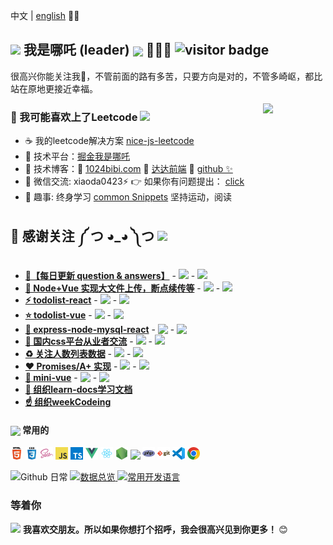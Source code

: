 中文 | [english](./en.md) :man_technologist: 

## <img src="https://camo.githubusercontent.com/8653492b3ab0c46cc580ad293f0555880ecf8ac82f0a761f17af1335e85e4de6/68747470733a2f2f71706c7573706963747572652e6f73732d636e2d6265696a696e672e616c6979756e63732e636f6d2f364c6a6a51412f48692e676966" height="20"> 我是哪吒 (leader) <img align='center' src='https://github.com/mayankchaudhary26/Cool-Readme-ideas/blob/master/data/octocat/daftpunktocat-guy.gif' width='30'> 🎉🎉🎉 <img src="https://visitor-badge.glitch.me/badge?page_id=webVueBlog" alt="visitor badge" />

很高兴你能关注我👋，不管前面的路有多苦，只要方向是对的，不管多崎岖，都比站在原地更接近幸福。

<img align="right" width="100" src="https://cdn.jsdelivr.net/gh/YunYouJun/yun/images/yun-alpha-compressed.png">

### 🦀 我可能喜欢上了Leetcode <img src="https://emojis.slackmojis.com/emojis/images/1621024394/39092/cat-roll.gif?1621024394" width="28" />

- ☕️ 我的leetcode解决方案 [nice-js-leetcode](https://github.com/nice-people-frontend-community/nice-js-leetcode)
- 🔭 技术平台：<a href="https://juejin.cn/user/1451011081249175" target="_blank">掘金我是哪吒</a> 
- 🏡 技术博客：🌱 <a href="https://www.1024bibi.com" target="_blank">1024bibi.com</a> 🌱 <a href="http://www.dadaqianduan.cn/#/" target="_blank">达达前端</a> 🌱 <a href="https://github.com/webVueBlog/vueblog" target="_blank">github ✨</a>
- 💬 微信交流: xiaoda0423⚡ 👉 如果你有问题提出： [click](https://github.com/webVueBlog/interview-answe/issues)
- 🤔 趣事: 终身学习 [common Snippets](https://gist.github.com/webVueBlog) 坚持运动，阅读

## 🤡 感谢关注  ༼ つ ◕_◕ ༽つ <img src="https://emojis.slackmojis.com/emojis/images/1588315024/8823/hyperkitty.gif?1588315024" width="30" /> 

- [**🎲【每日更新 question & answers】**](https://github.com/webVueBlog/Leetcode) - <img src="https://img.shields.io/github/stars/webVueBlog/Leetcode?style=social" height="22" align="top" /> - <img src="https://img.shields.io/github/forks/webVueBlog/Leetcode?style=social" height="22" align="top" />
- [**🐬 Node+Vue 实现大文件上传，断点续传等**](https://github.com/webVueBlog/file-breakpoint-continue) - <img src="https://img.shields.io/github/stars/webVueBlog/file-breakpoint-continue?style=social" height="22" align="top" /> - <img src="https://img.shields.io/github/forks/webVueBlog/file-breakpoint-continue?style=social" height="22" align="top" />
- [**⚡ todolist-react**](https://github.com/webVueBlog/todolist-react) - <img src="https://img.shields.io/github/stars/webVueBlog/todolist-react?style=social" height="22" align="top" /> - <img src="https://img.shields.io/github/forks/webVueBlog/todolist-react?style=social" height="22" align="top" />
- [**⭐ todolist-vue**](https://github.com/webVueBlog/todolist-vue) - <img src="https://img.shields.io/github/stars/webVueBlog/todolist-vue?style=social" height="22" align="top" /> - <img src="https://img.shields.io/github/forks/webVueBlog/todolist-vue?style=social" height="22" align="top" />
- [**🌙 express-node-mysql-react**](https://github.com/webVueBlog/express-node) - <img src="https://img.shields.io/github/stars/webVueBlog/express-node?style=social" height="22" align="top" /> - <img src="https://img.shields.io/github/forks/webVueBlog/express-node?style=social" height="22" align="top" />
- [**🍉 国内css平台从业者交流**](https://github.com/webVueBlog/awesome-css) - <img src="https://img.shields.io/github/stars/webVueBlog/awesome-css?style=social" height="22" align="top" /> - <img src="https://img.shields.io/github/forks/webVueBlog/awesome-css?style=social" height="22" align="top" />
- [**♻️ 关注人数列表数据**](https://github.com/webVueBlog/nice-my-friend) - <img src="https://img.shields.io/github/stars/webVueBlog/nice-my-friend?style=social" height="22" align="top" /> - <img src="https://img.shields.io/github/forks/webVueBlog/nice-my-friend?style=social" height="22" align="top" />
- [**♥ Promises/A+ 实现**](https://github.com/webVueBlog/promise) - <img src="https://img.shields.io/github/stars/webVueBlog/promise?style=social" height="22" align="top" /> - <img src="https://img.shields.io/github/forks/webVueBlog/promise?style=social" height="22" align="top" />
- [**🖖 mini-vue**](https://github.com/webVueBlog/mini-vue) - <img src="https://img.shields.io/github/stars/webVueBlog/mini-vue?style=social" height="22" align="top" /> - <img src="https://img.shields.io/github/forks/webVueBlog/mini-vue?style=social" height="22" align="top" />
- [**👋 组织learn-docs学习文档**](https://github.com/learn-docs)
- [**☝️ 组织weekCodeing**](https://github.com/weekCodeing)

#### <img align='center' src='https://github.com/mayankchaudhary26/Cool-Readme-ideas/blob/master/data/chill%20scene.gif' width='50'> 常用的 

<code><img height="20" src="https://raw.githubusercontent.com/github/explore/80688e429a7d4ef2fca1e82350fe8e3517d3494d/topics/html/html.png"></code>
<code><img height="20" src="https://raw.githubusercontent.com/github/explore/80688e429a7d4ef2fca1e82350fe8e3517d3494d/topics/css/css.png"></code>
<code><img height="20" src="https://raw.githubusercontent.com/github/explore/80688e429a7d4ef2fca1e82350fe8e3517d3494d/topics/sass/sass.png"></code>
<code><img height="20" src="https://raw.githubusercontent.com/github/explore/80688e429a7d4ef2fca1e82350fe8e3517d3494d/topics/javascript/javascript.png"></code>
<code><img height="20" src="https://raw.githubusercontent.com/github/explore/80688e429a7d4ef2fca1e82350fe8e3517d3494d/topics/typescript/typescript.png"></code>
<code><img height="20" src="https://raw.githubusercontent.com/github/explore/80688e429a7d4ef2fca1e82350fe8e3517d3494d/topics/vue/vue.png"></code>
<code><img height="20" src="https://raw.githubusercontent.com/github/explore/80688e429a7d4ef2fca1e82350fe8e3517d3494d/topics/react/react.png"></code>
<code><img height="20" src="https://raw.githubusercontent.com/github/explore/80688e429a7d4ef2fca1e82350fe8e3517d3494d/topics/nodejs/nodejs.png"></code>
<code><img height="20" src="https://camo.githubusercontent.com/61e102d7c605ff91efedb9d7e47c1c4a07cef59d3e1da202fd74f4772122ca4e/68747470733a2f2f766974656a732e6465762f6c6f676f2e737667"></code>
<code><img height="20" src="https://raw.githubusercontent.com/github/explore/80688e429a7d4ef2fca1e82350fe8e3517d3494d/topics/php/php.png"></code>
<code><img height="20" src="https://raw.githubusercontent.com/github/explore/80688e429a7d4ef2fca1e82350fe8e3517d3494d/topics/git/git.png"></code>
<code><img height="20" src="https://raw.githubusercontent.com/github/explore/80688e429a7d4ef2fca1e82350fe8e3517d3494d/topics/visual-studio-code/visual-studio-code.png"></code>
<code><img height="20" src="https://raw.githubusercontent.com/github/explore/80688e429a7d4ef2fca1e82350fe8e3517d3494d/topics/chrome/chrome.png"></code>

<img alt="Github 日常" src="https://denvercoder1-activity-graph.herokuapp.com/graph/?username=webVueBlog&bg_color=1F222E&color=F8D866&line=F85D7F&point=FFFFFF&hide_border=true"  />

<a href="https://github.com/webVueBlog" target="_blank">
  <img alt="数据总览" src="https://denvercoder1-github-readme-stats.vercel.app/api/?username=webVueBlog&show_icons=true&count_private=true&theme=react&hide_border=true&bg_color=1F222E&title_color=F85D7F&icon_color=F8D866" height="192px" />
</a>
<a href="https://github.com/webVueBlog" target="_blank">
  <img alt="常用开发语言" src="https://github-readme-stats.vercel.app/api/top-langs/?username=webVueBlog&langs_count=8&layout=compact&theme=react&hide_border=true&bg_color=1F222E&title_color=F85D7F&icon_color=F8D866&hide=Jupyter%20Notebook" height="192px" />
</a>
<br>

### 等着你

<img src="https://media.giphy.com/media/LnQjpWaON8nhr21vNW/giphy.gif" width="60"> <b>我喜欢交朋友。所以如果你想打个招呼，我会很高兴见到你更多！ </b> 😊</em>
